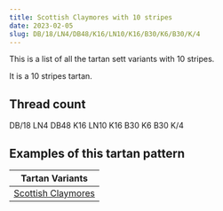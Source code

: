 ```yaml
---
title: Scottish Claymores with 10 stripes
date: 2023-02-05
slug: DB/18/LN4/DB48/K16/LN10/K16/B30/K6/B30/K/4
---
```

This is a list of all the tartan sett variants with 10 stripes.

It is a 10 stripes tartan.


## Thread count
DB/18 LN4 DB48 K16 LN10 K16 B30 K6 B30 K/4

## Examples of this tartan pattern

| Tartan Variants |
|---------------|
| [Scottish Claymores](/variants/db/18/ln4/db48/k16/ln10/k16/b30/k6/b30/k/4-b304080-db000030-k000000-lne0e0e0)||
